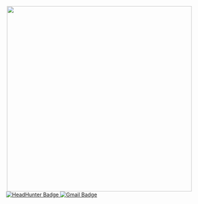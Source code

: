 <div id = "header" align = "center">
  <img src = "https://media.giphy.com/media/qgQUggAC3Pfv687qPC/giphy.gif" width = "500"/>
</div>
<div id="badges">
  <a href="https://hh.ru/applicant/resumes?hhtmFromLabel=header&hhtmFrom=resume_renewal_promo">
    <img src="https://img.shields.io/badge/-hh.ru-red" alt="HeadHunter Badge"/>
  </a>  
  <a href="https://mail.google.com/mail/u/0/#inbox?compose=GTvVlcSGLrfcJPbSBvMzwbmVpZkPdbTtxfhLcjpgZKJSWNmcNgckBkrVdwdKdwHCtjKLQWDMtLmJM">
    <img src="https://img.shields.io/badge/-Gmail.com-red" alt="Gmail Badge"/>
  </a>  
</div>
